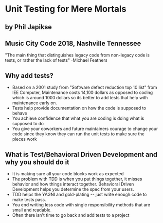 # Unit Testing for Mere Mortals
## by Phil Japikse
## Music City Code 2018, Nashville Tennessee

"The main thing that distinguishes legacy code from non-legacy code is tests, or rather the lack of tests" -Michael Feathers

## Why add tests?
- Based on a 2001 study from "Software defect reduction top 10 list" from IEE Computer, Maintenance costs 14,100 dollars as opposed to coding which is around 1000 dollars so its better to add tests that help with maintenance early on.
- Tests help provide documentation on how the code is supposed to behave
- You achieve confidence that what you are coding is doing what is supposed to do
- You give your coworkers and future maintainers courage to change your code since they know they can run the unit tests to make sure the pieces work

## What is Test/Behavioral Driven Development and why you should do it
- It is making sure all your code blocks work as expected
- The problem with TDD is when you put things together, it misses behavior and how things interact together. Behavioral Driven Development helps you determine the spec from your users.
- TDD helps the YAGNI and gold-plating -- just write enough code to make tests pass.
- You end writing less code with single responsibility methods that are small and readable.
- Often there isn't time to go back and add tests to a project



